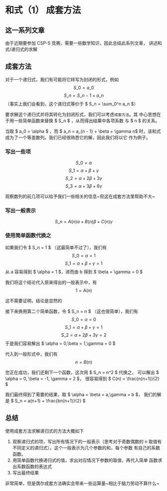 # 和式（1） 成套方法  

## 这一系列文章  

由于近期要参加 CSP-S 竞赛，需要一些数学知识，因此总结此系列文章，
讲述和式/递归式的求解  

## 成套方法  

对于一个递归式，我们有可能将它转写为封闭的形式，例如
$$	S\_0 = a\_0		$$
$$	S\_n = S\_{n-1} + a\_n	$$
（事实上我们会看到，这个递归式等价于 $ S\_n = \sum\_0^n a\_n $）

要求解这个递归式并将其转化为封闭形式，我们可以考虑`成套方法`。其
中心思想在于用一些简单函数来替换 $ S\_n $ ，从而得出结果中各项系数
与 $ n $ 的关系。  

当取 $ a\_0 = \alpha $ ，而 $ a\_n = a\_{n - 1} + \beta + \gamma n$
时，该和式成为了一个等差数列。我们已经很熟悉它的解，因此我们将以它
作为例子。

### 写出一些项  

$$	S\_0 = \alpha				$$
$$	S\_1 = \alpha + \beta + \gamma		$$
$$	S\_2 = \alpha + 2\beta + 3\gamma	$$
$$	S\_3 = \alpha + 3\beta + 6\gamma	$$

观察数列的前几项可以给予我们一些相关的信息~但这在成套方法里帮助不大~

### 写出一般表示  

$$	S\_n = A(n)\alpha + B(n)\beta + C(n)\gamma	$$

### 使用简单函数代换之  

如果我们令 $ S\_n = 1 $ （这最简单不过了），我们有
$$	S\_0 = \alpha = 1			\tag{a}	$$
$$	S\_1 = \alpha + \beta + \gamma = 1	\tag{b} $$ 
从 a 容易得到 $ \alpha = 1 $，进而由 b 得到 $ \beta = \gamma = 0 $  

我们将这个结论代入原来得出的一般表示中，有
$$	1 = A(n)	$$

这不需要证明，结论是显然的  

接下来换用第二个简单函数，令 $ S\_n = n $ （这也很简单），我们有  
$$	S\_0 = \alpha = 0			\tag{a} $$
$$	S\_1 = \alpha + \beta + \gamma = 1	\tag{b} $$
$$	S\_2 = \alpha + 2\beta + 3\gamma = 2	\tag{c}	$$
于是我们容易解出 $ \alpha = 0,\beta = 1,\gamma = 0 $  

代入到一般形式中，我们有
$$	n = B(n)	$$

您正在成功，我们还剩下一个函数，这次用 $ S\_n = n^2 $ 代换之，
可以解出 $ \alpha = 0, \beta = -1, \gamma = 2 $，
很容易得到 $ C(n) = \frac{n(n+1)}{2} $  

我们最终得到了需要的结果，取 $ \alpha = \beta = a,\gamma = b $，
我们的解是 $ S\_n = a(n+1) + \frac{bn(n+1)}{2} $

## 总结  

使用成套方法求解递归式的方法大概如下  

1. 观察递归式的项，写出所有情况下的一般表示（思考对于奇数偶数的
n 取值有不同定义的递归式）。这个一般表示为几个参数的和，每个参数
有自己的系数函数。
2. 用简单函数代换递归式的值，求出对应情况下参数的取值，再代入简单
函数求出系数函数的表达式
3. 写出最终结果  

非常简单，但是偶尔成套方法确实会带来一些运算量~相比于脑力劳动不算什么~
